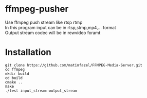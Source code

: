 # ffmpeg-pusher
Use ffmpeg push stream like rtsp rtmp <br/>
In this program input can be in rtsp,stmp,mp4,... format <br/>
Output stream codec will be in rewvideo foramt <br/>
# Installation
`git clone https://github.com/matinfazel/FFMPEG-Media-Server.git`<br/>
`cd ffmpeg`<br/>
`mkdir build`<br/>
`cd build`<br/>
`cmake ..`<br/>
`make`<br/>
`./test input_stream output_stream`<br/>
